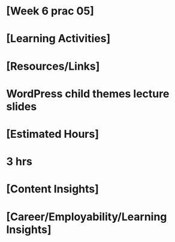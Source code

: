 # [Week 6 prac 05]

# [Learning Activities]


# [Resources/Links]

# WordPress child themes lecture slides

# 

# [Estimated Hours]

# 3 hrs

# [Content Insights]


# [Career/Employability/Learning Insights]
